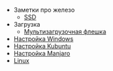 * Заметки про железо
  * [SSD](./ssd/index.md)
* Загрузка
  * [Мультизагрузочная флешка](./multiboot/index.md)
* [Настройка Windows](./windows/index.md) 
* [Настройка Kubuntu](./kubuntu/index.md)
* [Настройка Manjaro](./manjaro/index.md)
* [Linux](./linux/index.md)

